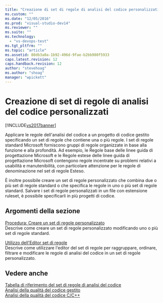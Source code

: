 ```yaml
---
title: "Creazione di set di regole di analisi del codice personalizzati | Microsoft Docs"
ms.custom: ""
ms.date: "12/05/2016"
ms.prod: "visual-studio-dev14"
ms.reviewer: ""
ms.suite: ""
ms.technology: 
  - "vs-devops-test"
ms.tgt_pltfrm: ""
ms.topic: "article"
ms.assetid: 88db3a0a-1b92-496d-9fae-b2bb980f5933
caps.latest.revision: 12
caps.handback.revision: 12
author: "stevehoag"
ms.author: "shoag"
manager: "wpickett"
---
```

# Creazione di set di regole di analisi del codice personalizzati
[!INCLUDE[vs2017banner](../code-quality/includes/vs2017banner.md)]

Applicare le regole dell'analisi del codice a un progetto di codice gestito specificando un set di regole che contiene una o più regole.  I set di regole standard Microsoft forniscono gruppi di regole organizzate in base alla funzione e alla profondità.  Ad esempio, le Regole base delle linee guida di progettazione Microsoft e le Regole estese delle linee guida di progettazione Microsoft contengono regole incentrate su problemi relativi a usabilità e manutenibilità, con particolare attenzione per le regole di denominazione nel set di regole Esteso.  
  
 È inoltre possibile creare un set di regole personalizzato che combina due o più set di regole standard o che specifica le regole in uno o più set di regole standard.  Salvare i set di regole personalizzati in un file con estensione ruleset, è possibile specificarli in più progetti di codice.  
  
## Argomenti della sezione  
 [Procedura: Creare un set di regole personalizzato](../code-quality/how-to-create-a-custom-rule-set.md)  
 Descrive come creare un set di regole personalizzato modificando uno o più set di regole standard.  
  
 [Utilizzo dell'Editor set di regole](../code-quality/working-in-the-code-analysis-rule-set-editor.md)  
 Descrive come utilizzare l'editor del set di regole per raggruppare, ordinare, filtrare e modificare le regole di analisi del codice in un set di regole personalizzato.  
  
## Vedere anche  
 [Tabella di riferimento del set di regole di analisi del codice](../code-quality/code-analysis-rule-set-reference.md)   
 [Analisi della qualità del codice gestito](../code-quality/analyzing-managed-code-quality-by-using-code-analysis.md)   
 [Analisi della qualità del codice C\/C\+\+](../code-quality/analyzing-c-cpp-code-quality-by-using-code-analysis.md)